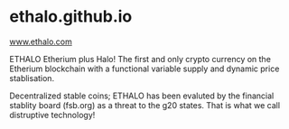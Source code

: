 # ethalo.github.io

www.ethalo.com

ETHALO
Etherium plus Halo!
The first and only crypto currency on the Etherium blockchain with a functional variable supply and dynamic price stablisation.

Decentralized stable coins; ETHALO has been evaluted by the financial stablity board (fsb.org) as a threat to the g20 states. 
That is what we call distruptive technology!
